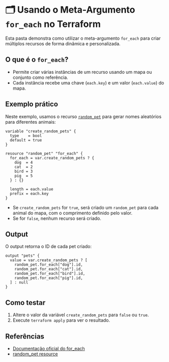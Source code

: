# 🗂️ Usando o Meta-Argumento `for_each` no Terraform

Esta pasta demonstra como utilizar o meta-argumento `for_each` para criar múltiplos recursos de forma dinâmica e personalizada.

## O que é o `for_each`?

- Permite criar várias instâncias de um recurso usando um mapa ou conjunto como referência.
- Cada instância recebe uma chave (`each.key`) e um valor (`each.value`) do mapa.

## Exemplo prático

Neste exemplo, usamos o recurso [`random_pet`](https://registry.terraform.io/providers/hashicorp/random/latest/docs/resources/pet) para gerar nomes aleatórios para diferentes animais:

```hcl
variable "create_random_pets" {
  type    = bool
  default = true
}

resource "random_pet" "for_each" {
  for_each = var.create_random_pets ? {
    dog  = 4
    cat  = 2
    bird = 3
    pig  = 5
  } : {}

  length = each.value
  prefix = each.key
}
```

- Se `create_random_pets` for `true`, será criado um `random_pet` para cada animal do mapa, com o comprimento definido pelo valor.
- Se for `false`, nenhum recurso será criado.

## Output

O output retorna o ID de cada pet criado:

```hcl
output "pets" {
  value = var.create_random_pets ? [
    random_pet.for_each["dog"].id,
    random_pet.for_each["cat"].id,
    random_pet.for_each["bird"].id,
    random_pet.for_each["pig"].id,
  ] : null
}
```

## Como testar

1. Altere o valor da variável `create_random_pets` para `false` ou `true`.
2. Execute `terraform apply` para ver o resultado.

## Referências

- [Documentação oficial do for_each](https://developer.hashicorp.com/terraform/language/meta-arguments/for_each)
- [random_pet resource](https://registry.terraform.io/providers/hashicorp/random/latest/docs/resources/pet)
